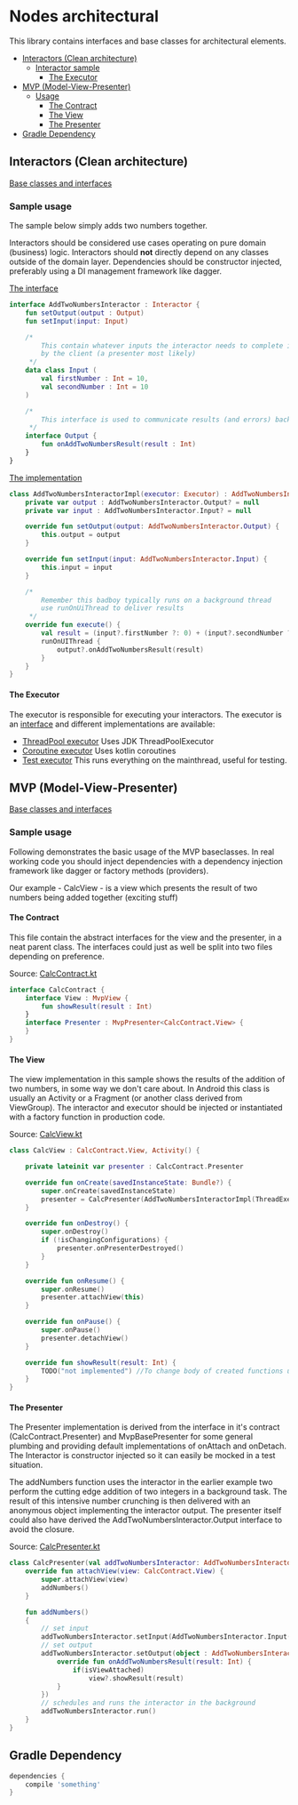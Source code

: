 # Nodes architectural
This library contains interfaces and base classes for architectural elements.

  * [Interactors (Clean architecture)](#interactors-clean-architecture)
	 * [Interactor sample](#interactor-sample)
		* [The Executor](#the-executor)
  * [MVP (Model-View-Presenter)](#mvp-model-view-presenter)
	 * [Usage](#usage)
		* [The Contract](#the-contract)
		* [The View](#the-view)
		* [The Presenter](#the-presenter)
  * [Gradle Dependency](#gradle-dependency)


## Interactors (Clean architecture)
[Base classes and interfaces](app/src/main/java/dk/nodes/arch/domain/interactor)

### Sample usage
The sample below simply adds two numbers together.
 
Interactors should be considered use cases operating on pure domain (business) logic. 
Interactors should __not__ directly depend on any classes outside of the domain layer. 
Dependencies should be constructor injected, preferably using a DI
management framework like dagger.

[The interface](app/src/main/java/dk/nodes/arch/domain/interactor/sample/AddTwoNumbersInteractor.kt)
```kotlin
interface AddTwoNumbersInteractor : Interactor {
    fun setOutput(output : Output)
    fun setInput(input: Input)

    /*
        This contain whatever inputs the interactor needs to complete its job, it is set before a call to run()
        by the client (a presenter most likely)
     */
    data class Input (
        val firstNumber : Int = 10,
        val secondNumber : Int = 10
    )

    /*
        This interface is used to communicate results (and errors) back to the client (presenter)
     */
    interface Output {
        fun onAddTwoNumbersResult(result : Int)
    }
}
```

[The implementation](app/src/main/java/dk/nodes/arch/domain/interactor/sample/AddTwoNumbersInteractorImpl.kt)
```kotlin
class AddTwoNumbersInteractorImpl(executor: Executor) : AddTwoNumbersInteractor, BaseInteractor(executor)  {
    private var output : AddTwoNumbersInteractor.Output? = null
    private var input : AddTwoNumbersInteractor.Input? = null

    override fun setOutput(output: AddTwoNumbersInteractor.Output) {
        this.output = output
    }

    override fun setInput(input: AddTwoNumbersInteractor.Input) {
        this.input = input
    }

    /*
        Remember this badboy typically runs on a background thread
        use runOnUiThread to deliver results
     */
    override fun execute() {
        val result = (input?.firstNumber ?: 0) + (input?.secondNumber ?: 0)
        runOnUIThread {
            output?.onAddTwoNumbersResult(result)
        }
    }
}
```

#### The Executor
The executor is responsible for executing your interactors. The executor is an [interface](app/src/main/java/dk/nodes/arch/domain/executor/Executor.kt) and different implementations are
available:

- [ThreadPool executor](app/src/main/java/dk/nodes/arch/domain/executor/ThreadExecutor.kt) Uses JDK ThreadPoolExecutor
- [Coroutine executor](app/src/main/java/dk/nodes/arch/domain/executor/KoroutineExecutor.kt) Uses kotlin coroutines
- [Test executor](app/src/main/java/dk/nodes/arch/domain/executor/TestExecutor.kt) This runs everything on the mainthread, useful for testing.


## MVP (Model-View-Presenter)
[Base classes and interfaces](app/src/main/java/dk/nodes/arch/presentation/mvp)

### Sample usage
Following demonstrates the basic usage of the MVP baseclasses. In real working code you should inject dependencies with a
dependency injection framework like dagger or factory methods (providers).

Our example - CalcView - is a view which presents the result of two numbers being added together (exciting stuff) 

#### The Contract
This file contain the abstract interfaces for the view and the presenter, in a neat parent class. The interfaces
could just as well be split into two files depending on preference.

Source: [CalcContract.kt](app/src/main/java/dk/nodes/arch/presentation/sample/CalcContract.kt)

```kotlin
interface CalcContract {
    interface View : MvpView {
        fun showResult(result : Int)
    }
    interface Presenter : MvpPresenter<CalcContract.View> {
    }
}
```

#### The View
The view implementation in this sample shows the results of the addition of two numbers, in some way
we don't care about. In Android this class is usually an Activity or a Fragment (or another class derived from ViewGroup).
The interactor and executor should be injected or instantiated with a factory function in production code.

Source: [CalcView.kt](app/src/main/java/dk/nodes/arch/presentation/sample/CalcView.kt)

```kotlin
class CalcView : CalcContract.View, Activity() {

    private lateinit var presenter : CalcContract.Presenter

    override fun onCreate(savedInstanceState: Bundle?) {
        super.onCreate(savedInstanceState)
        presenter = CalcPresenter(AddTwoNumbersInteractorImpl(ThreadExecutor()))
    }

    override fun onDestroy() {
        super.onDestroy()
        if (!isChangingConfigurations) {
            presenter.onPresenterDestroyed()
        }
    }

    override fun onResume() {
        super.onResume()
        presenter.attachView(this)
    }

    override fun onPause() {
        super.onPause()
        presenter.detachView()
    }

    override fun showResult(result: Int) {
        TODO("not implemented") //To change body of created functions use File | Settings | File Templates.
    }
}
```

#### The Presenter
The Presenter implementation is derived from the interface in it's contract (CalcContract.Presenter) and MvpBasePresenter for some
general plumbing and providing default implementations of onAttach and onDetach. The Interactor is constructor injected so it
can easily be mocked in a test situation.

The addNumbers function uses the interactor in the earlier example two perform the cutting edge addition of two integers in
a background task. The result of this intensive number crunching is then delivered with an anonymous object implementing the interactor
output. The presenter itself could also have derived the AddTwoNumbersInteractor.Output interface to avoid the closure.

Source: [CalcPresenter.kt](app/src/main/java/dk/nodes/arch/presentation/sample/CalcPresenter.kt)

```kotlin
class CalcPresenter(val addTwoNumbersInteractor: AddTwoNumbersInteractor) : CalcContract.Presenter, MvpBasePresenter<CalcContract.View>() {
    override fun attachView(view: CalcContract.View) {
        super.attachView(view)
        addNumbers()
    }

    fun addNumbers()
    {
        // set input
        addTwoNumbersInteractor.setInput(AddTwoNumbersInteractor.Input(20, 30))
        // set output
        addTwoNumbersInteractor.setOutput(object : AddTwoNumbersInteractor.Output {
            override fun onAddTwoNumbersResult(result: Int) {
                if(isViewAttached)
                    view?.showResult(result)
            }
        })
        // schedules and runs the interactor in the background
        addTwoNumbersInteractor.run()
    }
}
```

## Gradle Dependency
```groovy
dependencies {
	compile 'something'
}
```
